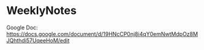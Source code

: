 # WeeklyNotes

Google Doc: https://docs.google.com/document/d/19HNcCP0nj8i4qY0emNwtMdpOz8MJQhthdi57UqeeHoM/edit

